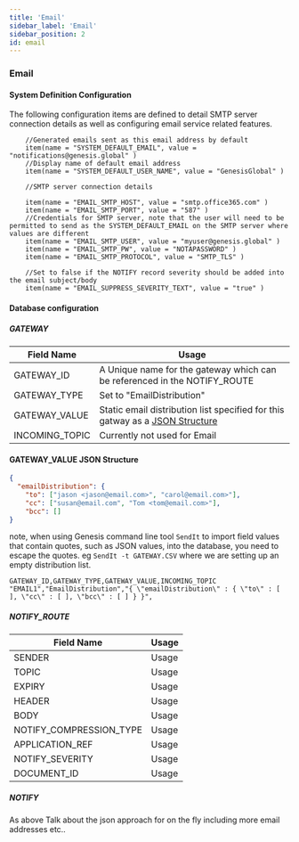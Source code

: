 ```yaml
---
title: 'Email'
sidebar_label: 'Email'
sidebar_position: 2
id: email
---
```

###  Email

#### System Definition Configuration

The following configuration items are defined to detail SMTP server connection details as well as configuring email service related features.

        //Generated emails sent as this email address by default
        item(name = "SYSTEM_DEFAULT_EMAIL", value = "notifications@genesis.global" )
        //Display name of default email address
        item(name = "SYSTEM_DEFAULT_USER_NAME", value = "GenesisGlobal" )
        
        //SMTP server connection details
        
        item(name = "EMAIL_SMTP_HOST", value = "smtp.office365.com" )
        item(name = "EMAIL_SMTP_PORT", value = "587" )
        //Credentials for SMTP server, note that the user will need to be permitted to send as the SYSTEM_DEFAULT_EMAIL on the SMTP server where values are different
        item(name = "EMAIL_SMTP_USER", value = "myuser@genesis.global" )
        item(name = "EMAIL_SMTP_PW", value = "NOTAPASSWORD" )
        item(name = "EMAIL_SMTP_PROTOCOL", value = "SMTP_TLS" )

        //Set to false if the NOTIFY record severity should be added into the email subject/body
        item(name = "EMAIL_SUPPRESS_SEVERITY_TEXT", value = "true" )

#### Database configuration

##### GATEWAY

| Field Name | Usage |
| --- | --- |
| GATEWAY_ID | A Unique name for the gateway which can be referenced in the NOTIFY_ROUTE   |
| GATEWAY_TYPE | Set to "EmailDistribution" |
| GATEWAY_VALUE | Static email distribution list specified for this gatway as a [JSON Structure](#GATEWAY_VALUE-JSON-Structure)  |
| INCOMING_TOPIC | Currently not used for Email |

#### GATEWAY_VALUE JSON Structure
```json
{
  "emailDistribution": {
    "to": ["jason <jason@email.com>", "carol@email.com>"],
    "cc": ["susan@email.com", "Tom <tom@email.com>"],
    "bcc": []
} 
```

note, when using Genesis command line tool `SendIt` to import field values that contain quotes, such as JSON values, into the database, 
you need to escape the quotes. eg `SendIt -t GATEWAY.CSV` where we are setting up an empty distribution list.

```text
GATEWAY_ID,GATEWAY_TYPE,GATEWAY_VALUE,INCOMING_TOPIC
"EMAIL1","EmailDistribution","{ \"emailDistribution\" : { \"to\" : [ ], \"cc\" : [ ], \"bcc\" : [ ] } }",
```

##### NOTIFY_ROUTE

| Field Name | Usage |
| --- | --- |
| SENDER | Usage |
| TOPIC | Usage |
| EXPIRY | Usage |
| HEADER | Usage |
| BODY | Usage |
| NOTIFY_COMPRESSION_TYPE | Usage |
| APPLICATION_REF | Usage |
| NOTIFY_SEVERITY | Usage |
| DOCUMENT_ID | Usage |


##### NOTIFY
As above
Talk about the json approach for on the fly including more email addresses etc..
